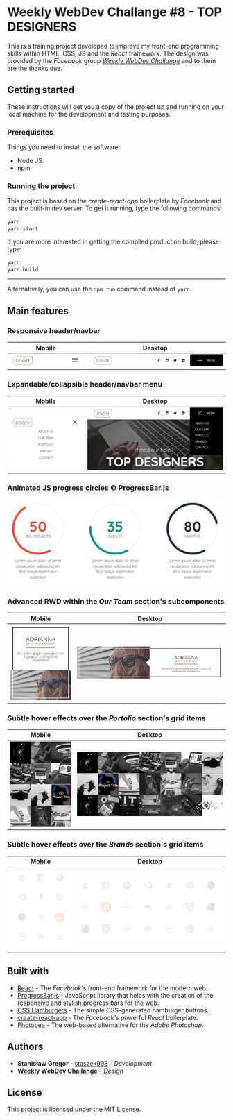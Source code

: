 # Weekly WebDev Challange #8 - TOP DESIGNERS

This is a training project developed to improve my front-end programming skills within HTML, CSS, JS and the _React_ framework. The design was provided by the _Facebook_ group _[Weekly WebDev Challange](https://www.facebook.com/groups/940002776068923/)_ and to them are the thanks due.

## Getting started

These instructions will get you a copy of the project up and running on your local machine for the development and testing purposes.

### Prerequisites

Things you need to install the software:

- Node JS
- npm

### Running the project

This project is based on the _create-react-app_ boilerplate by _Facebook_ and has the built-in dev server. To get it running, type the following commands:

```
yarn
yarn start
```

If you are more interested in getting the compiled production build, please type:

```
yarn
yarn build
```

---

Alternatively, you can use the `npm run` command instead of `yarn`.

## Main features

### Responsive header/navbar

|                                       Mobile                                        |                                        Desktop                                        |
| :---------------------------------------------------------------------------------: | :-----------------------------------------------------------------------------------: |
| ![Mobile version of the header/navbar](./screenshots/header--collapsed--mobile.jpg) | ![Desktop version of the header/navbar](./screenshots/header--collapsed--desktop.jpg) |

### Expandable/collapsible header/navbar menu

|                                                     Mobile                                                      |                                                      Desktop                                                      |
| :-------------------------------------------------------------------------------------------------------------: | :---------------------------------------------------------------------------------------------------------------: |
| ![Mobile version of the header/navbar menu in the 'expanded' state](./screenshots/header--expanded--mobile.jpg) | ![Desktop version of the header/navbar menu in the 'expanded' state](./screenshots/header--expanded--desktop.jpg) |

### Animated JS progress circles &copy; ProgressBar.js

![Animated JS progress circles](./screenshots/circles.jpg)

### Advanced RWD within the _Our Team_ section's subcomponents

|                                          Mobile                                          |                                          Desktop                                           |
| :--------------------------------------------------------------------------------------: | :----------------------------------------------------------------------------------------: |
| ![Mobile view of the _Single Person_ component](./screenshots/single-person--mobile.jpg) | ![Desktop view of the _Single Person_ component](./screenshots/single-person--desktop.jpg) |

### Subtle hover effects over the _Portolio_ section's grid items

|                                     Mobile                                     |                                     Desktop                                      |
| :----------------------------------------------------------------------------: | :------------------------------------------------------------------------------: |
| ![Mobile view of the _Portfolio_ section](./screenshots/portfolio--mobile.jpg) | ![Desktop view of the _Portfolio_ section](./screenshots/portfolio--desktop.jpg) |

### Subtle hover effects over the _Brands_ section's grid items

|                                  Mobile                                  |                                  Desktop                                   |
| :----------------------------------------------------------------------: | :------------------------------------------------------------------------: |
| ![Mobile view of the _Brands_ section](./screenshots/brands--mobile.jpg) | ![Desktop view of the _Brands_ section](./screenshots/brands--desktop.jpg) |

## Built with

- [React](https://reactjs.org/) - The _Facebook's_ front-end framework for the modern web.
- [ProgressBar.js](https://kimmobrunfeldt.github.io/progressbar.js/) - JavaScript library that helps with the creation of the responsive and stylish progress bars for the web.
- [CSS Hamburgers](https://jonsuh.com/hamburgers/) - The simple CSS-generated hamburger buttons.
- [create-react-app](https://github.com/facebook/create-react-app) - The _Facebook's_ powerful _React_ boilerplate.
- [Photopea](https://www.photopea.com/) - The web-based alternative for the _Adobe Photoshop_.

## Authors

- **Stanisław Gregor** - [staszek998](https://github.com/staszek998) - _Development_
- **[Weekly WebDev Challange](https://www.facebook.com/groups/940002776068923/)** - _Design_

## License

This project is licensed under the MIT License.
